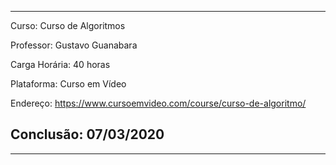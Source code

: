 ___

Curso: Curso de Algoritmos

Professor: Gustavo Guanabara

Carga Horária: 40 horas

Plataforma: Curso em Vídeo

Endereço: https://www.cursoemvideo.com/course/curso-de-algoritmo/

## Conclusão: 07/03/2020
___

